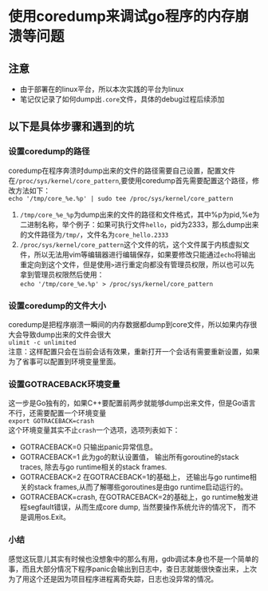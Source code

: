 # 使用coredump来调试go程序的内存崩溃等问题

## 注意

+ 由于部署在的linux平台，所以本次实践的平台为linux
+ 笔记仅记录了如何dump出`.core`文件，具体的debug过程后续添加

## 以下是具体步骤和遇到的坑

### 设置coredump的路径

coredump在程序奔溃时dump出来的文件的路径需要自己设置，配置文件在`/proc/sys/kernel/core_pattern`,要使用coredump首先需要配置这个路径，修改方法如下：  
`echo '/tmp/core_%e.%p' | sudo tee /proc/sys/kernel/core_pattern`

1. `/tmp/core_%e_%p`为dump出来的文件的路径和文件格式，其中%p为pid,%e为二进制名称，举个例子：如果可执行文件`hello`，pid为2333，那么dump出来的文件路径为`/tmp/`，文件名为`core_hello.2333`  
2. `/proc/sys/kernel/core_pattern`这个文件的坑，这个文件属于内核虚拟文件，所以无法用vim等编辑器进行编辑保存，如果要修改只能通过`echo`将输出重定向到这个文件，但是使用`>`进行重定向都没有管理员权限，所以也可以先拿到管理员权限然后使用：  
`echo '/tmp/core_%e.%p' > /proc/sys/kernel/core_pattern`

### 设置coredump的文件大小

coredump是把程序崩溃一瞬间的内存数据都dump到core文件，所以如果内存很大会导致dump出来的文件会很大  
  `ulimit -c unlimited`  
注意：这样配置只会在当前会话有效果，重新打开一个会话有需要重新设置，如果为了省事可以配置到环境变量里面。

### 设置GOTRACEBACK环境变量

这一步是Go独有的，如果C++要配置前两步就能够dump出来文件，但是Go语言不行，还需要配置一个环境变量  
`export GOTRACEBACK=crash`  
这个环境变量其实不止`crash`一个选项，选项列表如下：

+ GOTRACEBACK=0 只输出panic异常信息。
+ GOTRACEBACK=1 此为go的默认设置值， 输出所有goroutine的stack traces, 除去与go runtime相关的stack frames.
+ GOTRACEBACK=2 在GOTRACEBACK=1的基础上， 还输出与go runtime相关的stack frames,从而了解哪些goroutines是由go runtime启动运行的。
+ GOTRACEBACK=crash, 在GOTRACEBACK=2的基础上，go runtime触发进程segfault错误，从而生成core dump, 当然要操作系统允许的情况下， 而不是调用os.Exit。

### 小结

感觉这玩意儿其实有时候也没想象中的那么有用，gdb调试本身也不是一个简单的事，而且大部分情况下程序panic会输出到日志中，查日志就能很快查出来，上次为了用这个还是因为项目程序进程离奇失踪，日志也没异常的情况。
